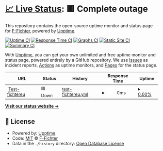 # [📈 Live Status](https://uptime.fichter.eu): <!--live status--> **🟥 Complete outage**

This repository contains the open-source uptime monitor and status page for [F-Fichter](https://uptime.fichter.eu), powered by [Upptime](https://github.com/upptime/upptime).

[![Uptime CI](https://github.com/F-Fichter/uptime-smtp/workflows/Uptime%20CI/badge.svg)](https://github.com/F-Fichter/uptime-smtp/actions?query=workflow%3A%22Uptime+CI%22)
[![Response Time CI](https://github.com/F-Fichter/uptime-smtp/workflows/Response%20Time%20CI/badge.svg)](https://github.com/F-Fichter/uptime-smtp/actions?query=workflow%3A%22Response+Time+CI%22)
[![Graphs CI](https://github.com/F-Fichter/uptime-smtp/workflows/Graphs%20CI/badge.svg)](https://github.com/F-Fichter/uptime-smtp/actions?query=workflow%3A%22Graphs+CI%22)
[![Static Site CI](https://github.com/F-Fichter/uptime-smtp/workflows/Static%20Site%20CI/badge.svg)](https://github.com/F-Fichter/uptime-smtp/actions?query=workflow%3A%22Static+Site+CI%22)
[![Summary CI](https://github.com/F-Fichter/uptime-smtp/workflows/Summary%20CI/badge.svg)](https://github.com/F-Fichter/uptime-smtp/actions?query=workflow%3A%22Summary+CI%22)

With [Upptime](https://upptime.js.org), you can get your own unlimited and free uptime monitor and status page, powered entirely by a GitHub repository. We use [Issues](https://github.com/F-Fichter/uptime-smtp/issues) as incident reports, [Actions](https://github.com/F-Fichter/uptime-smtp/actions) as uptime monitors, and [Pages](https://uptime.fichter.eu) for the status page.

<!--start: status pages-->
<!-- This summary is generated by Upptime (https://github.com/upptime/upptime) -->
<!-- Do not edit this manually, your changes will be overwritten -->
<!-- prettier-ignore -->
| URL | Status | History | Response Time | Uptime |
| --- | ------ | ------- | ------------- | ------ |
| <img alt="" src="https://favicons.githubusercontent.com/fichter.eu" height="13"> [Test-fichtereu](http://fichter.eu) | 🟥 Down | [test-fichtereu.yml](https://github.com/F-Fichter/uptime-smtp/commits/HEAD/history/test-fichtereu.yml) | <details><summary><img alt="Response time graph" src="./graphs/test-fichtereu/response-time-week.png" height="20"> 0ms</summary><br><a href="https://F-Fichter.github.io/uptime-smtp/history/test-fichtereu"><img alt="Response time 2312" src="https://img.shields.io/endpoint?url=https%3A%2F%2Fraw.githubusercontent.com%2FF-Fichter%2Fuptime-smtp%2FHEAD%2Fapi%2Ftest-fichtereu%2Fresponse-time.json"></a><br><a href="https://F-Fichter.github.io/uptime-smtp/history/test-fichtereu"><img alt="24-hour response time 0" src="https://img.shields.io/endpoint?url=https%3A%2F%2Fraw.githubusercontent.com%2FF-Fichter%2Fuptime-smtp%2FHEAD%2Fapi%2Ftest-fichtereu%2Fresponse-time-day.json"></a><br><a href="https://F-Fichter.github.io/uptime-smtp/history/test-fichtereu"><img alt="7-day response time 0" src="https://img.shields.io/endpoint?url=https%3A%2F%2Fraw.githubusercontent.com%2FF-Fichter%2Fuptime-smtp%2FHEAD%2Fapi%2Ftest-fichtereu%2Fresponse-time-week.json"></a><br><a href="https://F-Fichter.github.io/uptime-smtp/history/test-fichtereu"><img alt="30-day response time 0" src="https://img.shields.io/endpoint?url=https%3A%2F%2Fraw.githubusercontent.com%2FF-Fichter%2Fuptime-smtp%2FHEAD%2Fapi%2Ftest-fichtereu%2Fresponse-time-month.json"></a><br><a href="https://F-Fichter.github.io/uptime-smtp/history/test-fichtereu"><img alt="1-year response time 2312" src="https://img.shields.io/endpoint?url=https%3A%2F%2Fraw.githubusercontent.com%2FF-Fichter%2Fuptime-smtp%2FHEAD%2Fapi%2Ftest-fichtereu%2Fresponse-time-year.json"></a></details> | <details><summary><a href="https://F-Fichter.github.io/uptime-smtp/history/test-fichtereu">0.00%</a></summary><a href="https://F-Fichter.github.io/uptime-smtp/history/test-fichtereu"><img alt="All-time uptime 3.93%" src="https://img.shields.io/endpoint?url=https%3A%2F%2Fraw.githubusercontent.com%2FF-Fichter%2Fuptime-smtp%2FHEAD%2Fapi%2Ftest-fichtereu%2Fuptime.json"></a><br><a href="https://F-Fichter.github.io/uptime-smtp/history/test-fichtereu"><img alt="24-hour uptime 0.00%" src="https://img.shields.io/endpoint?url=https%3A%2F%2Fraw.githubusercontent.com%2FF-Fichter%2Fuptime-smtp%2FHEAD%2Fapi%2Ftest-fichtereu%2Fuptime-day.json"></a><br><a href="https://F-Fichter.github.io/uptime-smtp/history/test-fichtereu"><img alt="7-day uptime 0.00%" src="https://img.shields.io/endpoint?url=https%3A%2F%2Fraw.githubusercontent.com%2FF-Fichter%2Fuptime-smtp%2FHEAD%2Fapi%2Ftest-fichtereu%2Fuptime-week.json"></a><br><a href="https://F-Fichter.github.io/uptime-smtp/history/test-fichtereu"><img alt="30-day uptime 1.38%" src="https://img.shields.io/endpoint?url=https%3A%2F%2Fraw.githubusercontent.com%2FF-Fichter%2Fuptime-smtp%2FHEAD%2Fapi%2Ftest-fichtereu%2Fuptime-month.json"></a><br><a href="https://F-Fichter.github.io/uptime-smtp/history/test-fichtereu"><img alt="1-year uptime 3.93%" src="https://img.shields.io/endpoint?url=https%3A%2F%2Fraw.githubusercontent.com%2FF-Fichter%2Fuptime-smtp%2FHEAD%2Fapi%2Ftest-fichtereu%2Fuptime-year.json"></a></details>

<!--end: status pages-->

[**Visit our status website →**](https://uptime.fichter.eu)

## 📄 License

- Powered by: [Upptime](https://github.com/upptime/upptime)
- Code: [MIT](./LICENSE) © [F-Fichter](https://uptime.fichter.eu)
- Data in the `./history` directory: [Open Database License](https://opendatacommons.org/licenses/odbl/1-0/)
